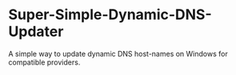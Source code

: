 # Super-Simple-Dynamic-DNS-Updater
A simple way to update dynamic DNS host-names on Windows for compatible providers.
